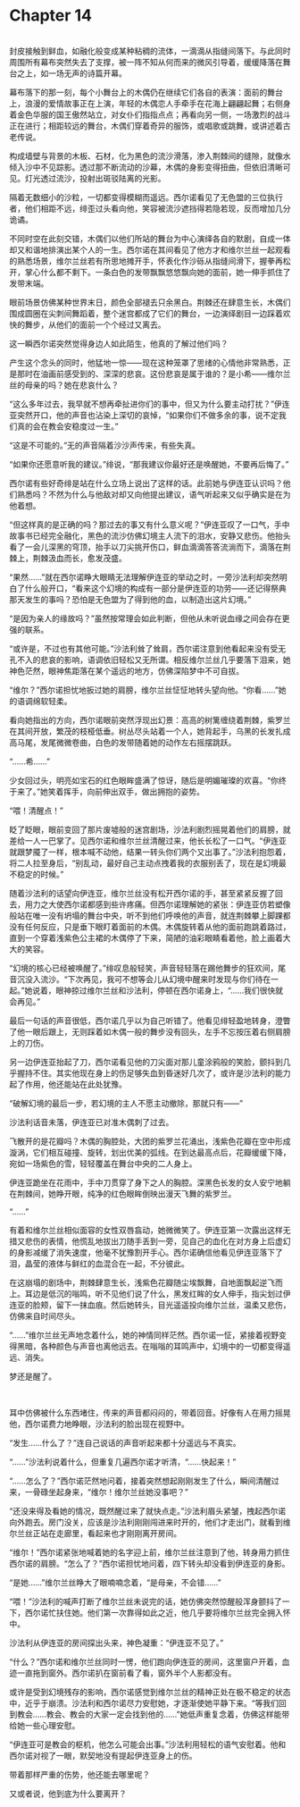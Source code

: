# Chapter 14

<br>
封皮接触到鲜血，如融化般变成某种粘稠的流体，一滴滴从指缝间落下。与此同时周围所有幕布突然失去了支撑，被一阵不知从何而来的微风引导着，缓缓降落在舞台之上，如一场无声的诗篇开幕。

幕布落下的那一刻，每个小舞台上的木偶仍在继续它们各自的表演：面前的舞台上，浪漫的爱情故事正在上演，年轻的木偶恋人手牵手在花海上翩翩起舞；右侧身着金色华服的国王傲然站立，对女仆们指指点点；再看向另一侧，一场激烈的战斗正在进行；相距较远的舞台，木偶们穿着奇异的服饰，或唱歌或跳舞，或讲述着古老传说。

构成墙壁与背景的木板、石材，化为黑色的流沙滑落，渗入荆棘间的缝隙，就像水倾入沙中不见踪影。透过那不断流动的沙幕，木偶的身影变得扭曲，但依旧清晰可见。灯光透过流沙，投射出斑驳陆离的光影。

隔着无数细小的沙粒，一切都变得模糊而遥远。西尔诺看见了无色盟的三位执行者，他们相距不远，绯歪过头看向他，笑容被流沙遮挡得若隐若现，反而增加几分诡谲。

不同时空在此刻交错，木偶们以他们所站的舞台为中心演绎各自的默剧，自成一体却又和谐地排演出某个人的一生。西尔诺在其间看见了他方才和维尔兰丝一起观看的熟悉场景，维尔兰丝若有所思地摊开手，怀表化作沙砾从指缝间滑下，握拳再松开，掌心什么都不剩下。一条白色的发带飘飘悠悠飘向她的面前，她一伸手抓住了发带末端。

眼前场景仿佛某种世界末日，颜色全部褪去只余黑白。荆棘还在肆意生长，木偶们围成圆圈在尖刺间舞蹈着，整个迷宫都成了它们的舞台，一边演绎剧目一边踩着欢快的舞步，从他们的面前一个个经过又离去。

这一瞬西尔诺突然觉得身边人如此陌生，他真的了解过他们吗？

产生这个念头的同时，他猛地一惊——现在这种笼罩了思绪的心情他非常熟悉，正是那时在油画前感受到的、深深的悲哀。这份悲哀是属于谁的？是小希——维尔兰丝的母亲的吗？她在悲哀什么？

“这么多年过去，我早就不想再牵扯进你们的事中，但又为什么要主动打扰？”伊连亚突然开口，他的声音也沾染上深切的哀悼，“如果你们不做多余的事，说不定我们真的会在教会安稳度过一生。”

“这是不可能的。”无的声音隔着沙沙声传来，有些失真。

“如果你还愿意听我的建议。”绯说，“那我建议你最好还是唤醒她，不要再后悔了。”

西尔诺有些好奇绯是站在什么立场上说出了这样的话。此前她与伊连亚认识吗？他们熟悉吗？不然为什么与他敌对却又向他提出建议，语气听起来又似乎确实是在为他着想。

“但这样真的是正确的吗？那过去的事又有什么意义呢？”伊连亚叹了一口气，手中故事书已经完全融化，黑色的流沙仿佛幻境主人流下的泪水，安静又悲伤。他抬头看了一会儿深黑的穹顶，抬手以刀尖挑开伤口，鲜血滴滴答答流淌而下，滴落在荆棘上，荆棘汲血而长，愈发茂盛。

“果然……”就在西尔诺睁大眼睛无法理解伊连亚的举动之时，一旁沙法利却突然明白了什么般开口，“看来这个幻境的构成有一部分是伊连亚的功劳——还记得祭典那天发生的事吗？恐怕是无色盟为了得到他的血，以制造出这片幻境。”

“是因为亲人的缘故吗？”虽然按常理会如此判断，但他从未听说血缘之间会存在更强的联系。

“或许是，不过也有其他可能。”沙法利耸了耸肩，西尔诺注意到他看起来没有受无孔不入的悲哀的影响，语调依旧轻松又无所谓。相反维尔兰丝几乎要落下泪来，她神色茫然，眼神焦距落在某个遥远的地方，仿佛深陷梦中不可自拔。

“维尔？”西尔诺担忧地扳过她的肩膀，维尔兰丝怔怔地转头望向他。“你看……”她的语调绵软轻柔。

看向她指出的方向，西尔诺眼前突然浮现出幻景：高高的树篱缠绕着荆棘，紫罗兰在其间开放，繁茂的枝桠低垂。树丛尽头站着一个人，她背起手，乌黑的长发扎成高马尾，发尾微微卷曲，白色的发带随着她的动作左右摇摆跳跃。

“……希……”

少女回过头，明亮如宝石的红色眼眸盛满了惊讶，随后是明媚璀璨的欢喜。“你终于来了。”她笑着挥手，向前伸出双手，做出拥抱的姿势。

“喂！清醒点！”

眨了眨眼，眼前变回了那片废墟般的迷宫剧场，沙法利剧烈摇晃着他们的肩膀，就差给一人一巴掌了。见西尔诺和维尔兰丝清醒过来，他长长松了一口气。“伊连亚就跟梦魇了一样，根本喊不动他，结果一转头你们两个又出事了。”沙法利抱怨着，将二人拉至身后，“别乱动，最好自己主动点拽着我的衣服别丢了，现在是幻境最不稳定的时候。”

随着沙法利的话望向伊连亚，维尔兰丝没有松开西尔诺的手，甚至紧紧反握了回去，用力之大使西尔诺都感到些许疼痛。但西尔诺理解她的紧张：伊连亚仿若塑像般站在唯一没有坍塌的舞台中央，听不到他们呼唤他的声音，就连荆棘攀上脚踝都没有任何反应，只是垂下眼盯着面前的木偶。木偶旋转着从他的面前跑跳着路过，直到一个穿着浅紫色公主裙的木偶停了下来，简陋的油彩眼睛看着他，脸上画着大大的笑容。

“幻境的核心已经被唤醒了。”绯叹息般轻笑，声音轻轻落在踢他舞步的狂欢间，尾音沉没入流沙。“下次再见，我可不想等会儿从幻境中醒来时发现与你们待在一起。”她说着，眼神掠过维尔兰丝和沙法利，停顿在西尔诺身上，“……我们很快就会再见。”

最后一句话的声音很低，西尔诺几乎以为自己听错了。他看见绯轻盈地转身，澄瞥了他一眼后跟上，无则踩着如木偶一般的舞步没有回头，左手不忘按压着右侧肩膀上的刀伤。

另一边伊连亚抬起了刀，西尔诺看见他的刀尖面对那儿童涂鸦般的笑脸，颤抖到几乎握持不住。其实他现在身上的伤足够失血到昏迷好几次了，或许是沙法利的能力起了作用，他还能站在此处犹豫。

“破解幻境的最后一步，若幻境的主人不愿主动撤除，那就只有——”

沙法利话音未落，伊连亚已对准木偶刺了过去。

飞散开的是花瓣吗？木偶的胸腔处，大团的紫罗兰花涌出，浅紫色花瓣在空中形成漩涡，它们相互碰撞、旋转，划出优美的弧线。在到达最高点后，花瓣缓缓下降，宛如一场紫色的雪，轻轻覆盖在舞台中央的二人身上。

伊连亚跪坐在花雨中，手中刀贯穿了身下之人的胸腔。深黑色长发的女人安宁地躺在荆棘间，她睁开眼，纯净的红色眼眸倒映出漫天飞舞的紫罗兰。

“……”

有着和维尔兰丝相似面容的女性双唇翕动，她微微笑了。伊连亚第一次露出这样无措又悲伤的表情，他慌乱地拔出刀随手丢到一旁，见自己的血化在对方身上后虚幻的身影减缓了消失速度，他毫不犹豫割开手心。西尔诺确信他看见伊连亚落下了泪，晶莹的液体与鲜红的血混合在一起，不分彼此。

在这崩塌的剧场中，荆棘肆意生长，浅紫色花瓣随尘埃飘舞，自地面飘起逆飞而上。耳边是低沉的嗡鸣，听不见他们说了什么，黑发红眸的女人伸手，指尖划过伊连亚的脸颊，留下一抹血痕。然后她转头，目光遥遥投向维尔兰丝，温柔又悲伤，仿佛来自时间尽头。

“……”维尔兰丝无声地念着什么，她的神情同样茫然。西尔诺一怔，紧接着视野变得黑暗，各种颜色与声音也离他远去。在嗡嗡的耳鸣声中，幻境中的一切都变得遥远、消失。

梦还是醒了。

<br>

耳中仿佛被什么东西堵住，传来的声音都闷闷的，带着回音。好像有人在用力摇晃他，西尔诺费力地睁眼，沙法利的脸出现在视野中。

“发生……什么了？”连自己说话的声音听起来都十分遥远与不真实。

“……”沙法利说着什么，但重复几遍西尔诺才听清，“……快起来！”

“……怎么了？”西尔诺茫然地问着，接着突然想起刚刚发生了什么，瞬间清醒过来，一骨碌坐起身来，“维尔！维尔兰丝她没事吧？”

“还没来得及看她的情况，既然醒过来了就快点走。”沙法利眉头紧皱，拽起西尔诺向外跑去。房门没关，应该是沙法利刚刚闯进来时开的，他们才走出门，就看到维尔兰丝正站在走廊里，看起来也才刚刚离开房间。

“维尔！”西尔诺紧张地喊着她的名字迎上前，维尔兰丝注意到了他，转身用力抓住西尔诺的肩膀。“怎么了？”西尔诺担忧地问着，四下转头却没看到伊连亚的身影。

“是她……”维尔兰丝睁大了眼喃喃念着，“是母亲，不会错……”

“喂！”沙法利的喊声打断了维尔兰丝未说完的话，她仿佛突然惊醒般浑身颤抖了一下，西尔诺忙扶住她。他们第一次靠得如此之近，他几乎要将维尔兰丝完全拥入怀中。

沙法利从伊连亚的房间探出头来，神色凝重：“伊连亚不见了。”

“什么？”西尔诺和维尔兰丝同时一愣，他们跑向伊连亚的房间，这里窗户开着，血迹一直拖到窗外。西尔诺扒在窗前看了看，窗外半个人影都没有。

或许是受到幻境残存的影响，西尔诺感觉到维尔兰丝的精神正处在极不稳定的状态中，近乎于崩溃。沙法利和西尔诺尽力安慰她，才逐渐使她平静下来。“等我们回到教会……教会、教会的大家一定会找到他的……”她低声重复念着，仿佛这样能带给她一些心理安慰。

“伊连亚可是教会的枢机，他怎么可能会出事。”沙法利用轻松的语气安慰着。他和西尔诺对视了一眼，默契地没有提起伊连亚身上的伤。

带着那样严重的伤势，他还能去哪里呢？

又或者说，他到底为什么要离开？
